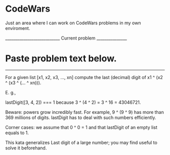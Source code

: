 # CodeWars

Just an area where I can work on CodeWars problems in my own enviroment.

___________________________ Current problem _______________
# Paste problem text below.
___________________________________________________________
For a given list [x1, x2, x3, ..., xn] compute the last (decimal) digit of x1 ^ (x2 ^ (x3 ^ (... ^ xn))).

E. g.,

lastDigit([3, 4, 2]) === 1
because 3 ^ (4 ^ 2) = 3 ^ 16 = 43046721.

Beware: powers grow incredibly fast. For example, 9 ^ (9 ^ 9) has more than 369 millions of digits. lastDigit has to deal with such numbers efficiently.

Corner cases: we assume that 0 ^ 0 = 1 and that lastDigit of an empty list equals to 1.

This kata generalizes Last digit of a large number; you may find useful to solve it beforehand.
